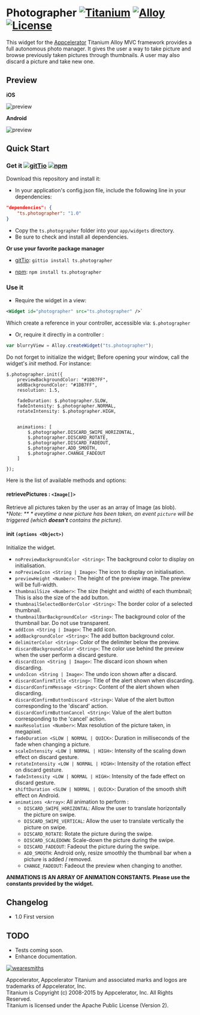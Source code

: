 # Photographer [![Titanium](http://www-static.appcelerator.com/badges/titanium-git-badge-sq.png)](http://www.appcelerator.com/titanium/) [![Alloy](http://www-static.appcelerator.com/badges/alloy-git-badge-sq.png)](http://www.appcelerator.com/alloy/) [![License](http://img.shields.io/badge/license-Apache%202.0-blue.svg?style=flat)](http://choosealicense.com/licenses/apache-2.0/)

This widget for the [Appcelerator](http://www.appcelerator.com) Titanium Alloy MVC framework
provides a full autonomous photo manager. It gives the user a way to take picture and browse
previously taken pictures through thumbnails. A user may also discard a picture and take new one.

## Preview

**iOS**

![preview](https://raw.githubusercontent.com/thesmiths-widgets/ts.photographer/doc/images/demo_ios.gif)

**Android**

![preview](https://raw.githubusercontent.com/thesmiths-widgets/ts.photographer/doc/images/demo_android.gif)

## Quick Start

### Get it [![gitTio](http://gitt.io/badge.png)](http://gitt.io/component/ts.photographer) [![npm](https://badge.fury.io/js/ts.blurryview.svg)](http://badge.fury.io/js/ts.photographer)

Download this repository and install it:

* In your application's config.json file, include the following line in your dependencies:

```json
"dependencies": {
    "ts.photographer": "1.0"
}
```

* Copy the `ts.photographer` folder into your `app/widgets` directory.
* Be sure to check and install all dependencies.


**Or use your favorite package manager**

- [gitTio](http://gitt.io/cli): `gittio install ts.photographer`

- [npm](https://npmjs.com): `npm install ts.photographer`

### Use it

* Require the widget in a view:

```xml
<Widget id="photographer" src="ts.photographer" />`
```
Which create a reference in your controller, accessible via: `$.photographer`

* Or, require it directly in a controller :

```javascript
var blurryView = Alloy.createWidget("ts.photographer");
```

Do not forget to initialize the widget; Before opening your window, call the widget's *init* method. For instance:

```
$.photographer.init({
    previewBackgroundColor: "#1DB7FF",
    addBackgroundColor: "#1DB7FF",
    resolution: 1.5,

    fadeDuration: $.photographer.SLOW,
    fadeIntensity: $.photographer.NORMAL,
    rotateIntensity: $.photographer.HIGH,


    animations: [
        $.photographer.DISCARD_SWIPE_HORIZONTAL,
        $.photographer.DISCARD_ROTATE,
        $.photographer.DISCARD_FADEOUT,
        $.photographer.ADD_SMOOTH,
        $.photographer.CHANGE_FADEOUT
    ]

});
```

Here is the list of available methods and options:

#### retrievePictures : `<Image[]>`
Retrieve all pictures taken by the user as an array of Image (as blob).  
**Note: ** * eveytime a new picture has been taken, an event `picture` will be triggered (which **doesn't** contains the picture).*

#### init `(options <Object>)`
Initialize the widget.

- `noPreviewBackgroundColor <String>`: The background color to display on initialisation.
- `noPreviewIcon <String | Image>`: The icon to display on initialisation.
- `previewHeight <Number>`: The height of the preview image. The preview will be full-width.
- `thumbnailSize <Number>`: The size (height and width) of each thumbnail; This is also the size of
  the add button.
- `thumbnailSelectedBorderColor <String>`: The border color of a selected thumbnail.
- `thumbnailBarBackgroundColor <String>`: The background color of the thumbnail bar. Do not use
  transparent.
- `addIcon <String | Image>`: The add icon.
- `addBackgroundColor <String>`: The add button background color.
- `delimiterColor <String>`: Color of the delimiter below the preview.
- `discardBackgroundColor <String>`: The color use behind the preview when the user perform a
  discard gesture.
- `discardIcon <String | Image>`: The discard icon shown when discarding.
- `undoIcon <String | Image>`: The undo icon shown after a discard.
- `discardConfirmTitle <String>`: Title of the alert shown when discarding.
- `discardConfirmMessage <String>`: Content of the alert shown when discarding.
- `discardConfirmButtonDiscard <String>`: Value of the alert button corresponding to the 'discard'
  action.
- `discardConfirmButtonCancel <String>`: Value of the alert button corresponding to the 'cancel'
  action.
- `maxResolution <Number>`: Max resolution of the picture taken, in megapixel.
- `fadeDuration <SLOW | NORMAL | QUICK>`: Duration in milliseconds of the fade when changing a picture.
- `scaleIntensity <LOW | NORMAL | HIGH>`: Intensity of the scaling down effect on discard gesture.
- `rotateIntensity <LOW | NORMAL | HIGH>`: Intensity of the rotation effect on discard gesture.
- `fadeIntensity <LOW | NORMAL | HIGH>`: Intensity of the fade effect on discard gesture.
- `shiftDuration <SLOW | NORMAL | QUICK>`: Duration of the smooth shift effect on Android.
- `animations <Array>`: All animation to perform :
    - `DISCARD_SWIPE_HORIZONTAL`: Allow the user to translate horizontally the picture on swipe.
    - `DISCARD_SWIPE_VERTICAL`: Allow the user to translate vertically the picture on swipe.
    - `DISCARD_ROTATE`: Rotate the picture during the swipe.
    - `DISCARD_SCALEDOWN`: Scale-down the picture during the swipe.
    - `DISCARD_FADEOUT`: Fadeout the picture during the swipe.
    - `ADD_SMOOTH`: Android only, resize smoothly the thumbnail bar when a picture is added /
      removed.
    - `CHANGE_FADEOUT`: Fadeout the preview when changing to another.


**ANIMATIONS IS AN ARRAY OF ANIMATION CONSTANTS. Please use the constants provided by the widget.**

## Changelog
* 1.0 First version

## TODO
- Tests coming soon.
- Enhance documentation.

[![wearesmiths](http://wearesmiths.com/media/logoGitHub.png)](http://wearesmiths.com)

Appcelerator, Appcelerator Titanium and associated marks and logos are trademarks of Appcelerator, Inc.  
Titanium is Copyright (c) 2008-2015 by Appcelerator, Inc. All Rights Reserved.  
Titanium is licensed under the Apache Public License (Version 2).  
